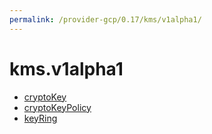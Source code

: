 ```yaml
---
permalink: /provider-gcp/0.17/kms/v1alpha1/
---
```


# kms.v1alpha1



* [cryptoKey](cryptoKey.md)
* [cryptoKeyPolicy](cryptoKeyPolicy.md)
* [keyRing](keyRing.md)